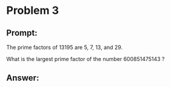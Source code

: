 # Problem 3

## Prompt:

The prime factors of 13195 are 5, 7, 13, and 29.

What is the largest prime factor of the number 600851475143 ?

## Answer:


